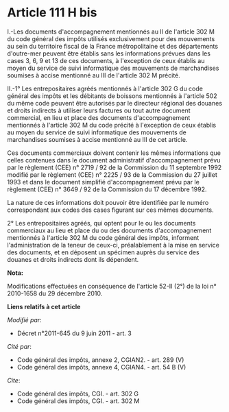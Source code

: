 # Article 111 H bis

I.-Les documents d'accompagnement mentionnés au II de l'article 302 M du code général des impôts utilisés exclusivement pour
des mouvements au sein du territoire fiscal de la France métropolitaine et des départements d'outre-mer peuvent être établis
sans les informations prévues dans les cases 3, 6, 9 et 13 de ces documents, à l'exception de ceux établis au moyen du
service de suivi informatique des mouvements de marchandises soumises à accise mentionné au III de l'article 302 M précité. 

II.-1° Les entrepositaires agréés mentionnés à l'article 302 G du code général des impôts et les débitants de boissons
mentionnés à l'article 502 du même code peuvent être autorisés par le directeur régional des douanes et droits indirects à
utiliser leurs factures ou tout autre document commercial, en lieu et place des documents d'accompagnement mentionnés à
l'article 302 M du code précité à l'exception de ceux établis au moyen du service de suivi informatique des mouvements de
marchandises soumises à accise mentionné au III de cet article. 

Ces documents commerciaux doivent contenir les mêmes informations que celles contenues dans le document administratif
d'accompagnement prévu par le règlement (CEE) n° 2719 / 92 de la Commission du 11 septembre 1992 modifié par le règlement
(CEE) n° 2225 / 93 de la Commission du 27 juillet 1993 et dans le document simplifié d'accompagnement prévu par le règlement
(CEE) n° 3649 / 92 de la Commission du 17 décembre 1992. 

La nature de ces informations doit pouvoir être identifiée par le numéro correspondant aux codes des cases figurant sur ces
mêmes documents. 

2° Les entrepositaires agréés, qui optent pour le ou les documents commerciaux au lieu et place du ou des documents
d'accompagnement mentionnés à l'article 302 M du code général des impôts, informent l'administration de la teneur de ceux-ci,
préalablement à la mise en service des documents, et en déposent un spécimen auprès du service des douanes et droits
indirects dont ils dépendent.

**Nota:**

Modifications effectuées en conséquence de l'article 52-II (2°) de la loi n° 2010-1658 du 29 décembre 2010.

**Liens relatifs à cet article**

_Modifié par_:

  - Décret n°2011-645 du 9 juin 2011 - art. 3

_Cité par_:

  - Code général des impôts, annexe 2, CGIAN2. - art. 289 (V)
  - Code général des impôts, annexe 4, CGIAN4. - art. 54 B (V)

_Cite_:

  - Code général des impôts, CGI. - art. 302 G
  - Code général des impôts, CGI. - art. 302 M
